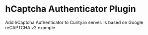 hCaptcha Authenticator Plugin
=============================

Add hCaptcha Authenticator to Curity.io server. 
Is based on Google reCAPTCHA v2 example.
